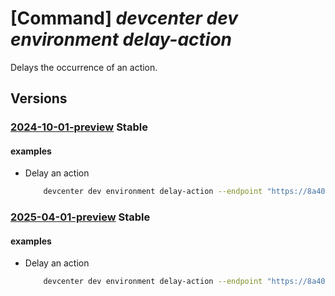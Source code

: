 # [Command] _devcenter dev environment delay-action_

Delays the occurrence of an action.

## Versions

### [2024-10-01-preview](/Resources/data-plane/microsoft.devcenter/L3Byb2plY3RzL3t9L3VzZXJzL3t9L2Vudmlyb25tZW50cy97fS9hY3Rpb25zL3t9OmRlbGF5/2024-10-01-preview.xml) **Stable**

<!-- data-plane:microsoft.devcenter /projects/{}/users/{}/environments/{}/actions/{}:delay 2024-10-01-preview -->

#### examples

- Delay an action
    ```bash
        devcenter dev environment delay-action --endpoint "https://8a40af38-3b4c-4672-a6a4-5e964b1870ed-contosodevcenter.centralus.devcenter.azure.com/" --name "mydevenv" --project-name "DevProject" --user-id "00000000-0000-0000-0000-000000000000" --action-name "myEnv-Delete" --delay-time "04:30"
    ```

### [2025-04-01-preview](/Resources/data-plane/microsoft.devcenter/L3Byb2plY3RzL3t9L3VzZXJzL3t9L2Vudmlyb25tZW50cy97fS9hY3Rpb25zL3t9OmRlbGF5/2025-04-01-preview.xml) **Stable**

<!-- data-plane:microsoft.devcenter /projects/{}/users/{}/environments/{}/actions/{}:delay 2025-04-01-preview -->

#### examples

- Delay an action
    ```bash
        devcenter dev environment delay-action --endpoint "https://8a40af38-3b4c-4672-a6a4-5e964b1870ed-contosodevcenter.centralus.devcenter.azure.com/" --name "mydevenv" --project-name "DevProject" --user-id "00000000-0000-0000-0000-000000000000" --action-name "myEnv-Delete" --delay-time "04:30"
    ```

